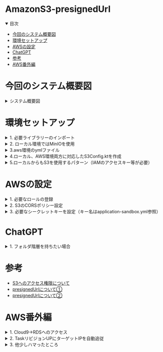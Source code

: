 # AmazonS3-presignedUrl

<details open="open">
<summary>目次</summary>


- [今回のシステム概要図](#今回のシステム概要図)
- [環境セットアップ](#環境セットアップ)
- [AWSの設定](#AWSの設定)
- [ChatGPT](#ChatGPT)
- [参考](#参考)
- [AWS番外編](#AWS番外編)

</details>

# 今回のシステム概要図
<details>
<summary> システム概要図</summary>


![](./assets/images/aws-system.png)

</details>

# 環境セットアップ

<details>
<summary> 1. 必要ライブラリーのインポート</summary>

```gradlew.kts
    implementation("com.amazonaws:aws-java-sdk-s3:1.12.583")
```
</details>

<details>
<summary> 2. ローカル環境ではMinIOを使用</summary>

- S3と同じオブジェクト型のストレージ
- API等は全てS3に準拠している

```docker-compose.yml
services:
  minio:
    image: minio/minio:RELEASE.2023-11-01T18-37-25Z
    networks:
      - local-dev-net
    container_name: minio
    environment:
      MINIO_ROOT_USER: root
      MINIO_ROOT_PASSWORD: password
    command:
      server /data --console-address ":9001" #<- /dataで /dataディレクトリをデータストレージとして使用。 --console-address ":9001"でMiniOの管理コンソールを設定
    ports:
      - 9000:9000 #<- APIアクセス用のポート
      - 9001:9001 #<- 管理コンソールアクセス用
  createbuckets:
    image: minio/mc
    networks:
      - local-dev-net
    depends_on:
      - minio
    entrypoint: >
      /bin/sh -c "
      /usr/bin/mc alias set minio http://minio:9000 root password;
      /usr/bin/mc mb minio/s3-presignedurl-test;
      /usr/bin/mc anonymous set public minio/s3-presignedurl-test;
      exit 0
      "
```

```application.yml
aws:
  s3:
    bucket: s3-presignedurl-test
    endpoint: http://localhost:9000
    region: not_in_use
    use-minio: true
```

</details>

<details>
<summary> 3.aws環境のymlファイル</summary>

```application-sandbox.yml
aws:
  s3:
    bucket: ${S3_BUCKET_NAME}
    endpoint: ${S3_ENDPOINT}
    region: ${S3_REGION}
    use-minio: false
```
</details>

<details>
<summary> 4.ローカル、AWS環境両方に対応したS3Config.ktを作成</summary>

- Bean登録されているのでApplicationが起動した際に読み込まれる
- 呼び出し時に特にエンドポイントの指定等はしないが、Bean登録の結果自動で認識できている

```kotlin
    package com.presignedurl.backend.config

import com.amazonaws.ClientConfiguration
import com.amazonaws.auth.AWSStaticCredentialsProvider
import com.amazonaws.auth.BasicAWSCredentials
import com.amazonaws.client.builder.AwsClientBuilder
import com.amazonaws.services.s3.AmazonS3
import com.amazonaws.services.s3.AmazonS3ClientBuilder
import org.springframework.beans.factory.annotation.Value
import org.springframework.context.annotation.Bean
import org.springframework.context.annotation.Configuration

@Configuration
class S3Config(
    @Value("\${aws.s3.endpoint}")
    private val endpoint: String,

    @Value("\${aws.s3.region}")
    private val region: String,

    @Value("\${aws.s3.use-minio}")
    private val useMinIO: Boolean,

    @Value("\${aws.s3.bucket}")
    val bucket: String
) {
    @Bean
    fun baseS3Url(): String {
        return if (useMinIO) {
            "$endpoint/$bucket"
        } else {
            "https://$bucket.s3.$region.amazonaws.com"
        }
    }

    @Bean
    fun amazonS3(): AmazonS3 {
        val endpointConfiguration = AwsClientBuilder.EndpointConfiguration(
            endpoint,
            region
        )
        val clientConfiguration = ClientConfiguration()
        clientConfiguration.connectionTimeout = 10000
        clientConfiguration.requestTimeout = 10000

        val clientBuilder = AmazonS3ClientBuilder
            .standard()
            .withEndpointConfiguration(endpointConfiguration)
            .withPathStyleAccessEnabled(true)
            .withClientConfiguration(clientConfiguration)

        if (useMinIO) {
            clientBuilder.withCredentials(AWSStaticCredentialsProvider(BasicAWSCredentials("root", "password")))
        }

        return clientBuilder.build()
    }
}

```
</details>

<details>
<summary> 5.ローカルからもS3を使用するパターン（IAMのアクセスキー等が必要）</summary>

```kotlin
import com.amazonaws.ClientConfiguration
import com.amazonaws.auth.AWSStaticCredentialsProvider
import com.amazonaws.auth.BasicAWSCredentials
import com.amazonaws.client.builder.AwsClientBuilder
import com.amazonaws.services.s3.AmazonS3
import com.amazonaws.services.s3.AmazonS3ClientBuilder
import org.springframework.beans.factory.annotation.Value
import org.springframework.context.annotation.Bean
import org.springframework.context.annotation.Configuration

@Configuration
class S3Config(
    @Value("\${aws.access-key}")
    private val accessKey: String,

    @Value("\${aws.secret-key}")
    private val secretKey: String,

    @Value("\${aws.s3.region}")
    private val region: String,

    @Value("\${aws.s3.endpoint}")
    private val endpoint: String,

    @Value("\${aws.s3.bucket}")
    val bucket: String
) {

    @Bean
    fun amazonS3(): AmazonS3 {
        val endpointConfiguration = AwsClientBuilder.EndpointConfiguration(
            endpoint,
            region
        )
        val clientConfiguration = ClientConfiguration()
        clientConfiguration.connectionTimeout = 10000
        clientConfiguration.requestTimeout = 10000

        return AmazonS3ClientBuilder
            .standard()
            .withEndpointConfiguration(endpointConfiguration)
            .withPathStyleAccessEnabled(true)
            .withClientConfiguration(clientConfiguration)
            .withCredentials(AWSStaticCredentialsProvider(BasicAWSCredentials(accessKey, secretKey)))
            .build()
    }
}

```


```application-sandbox.yml
aws:
  access-key: ${AWS_IAM_ACCESS_KEY}
  secret-key: ${AWS_IAM_ACCESS_SECRET}
  s3:
    region: "region"
    bucket: "buketname"
    endpoint: "aws-endpoint"
```
</details>

# AWSの設定

<details>
<summary> 1. 必要なロールの登録</summary>

- PresignedUrlを発行するには下記の①or②のどちらかが必要。今回は②で実施
- ①S3へのアクセス権限を持ったIAMユーザーのアクセスキーandシークレットキー。もう一個のS3検討用のリポジトリーはそっちで記載
- ②AWS上にデプロイされたリソースに、S3へのアクセス権限を委譲できるIAMロールがアタッチされている
- 今回は下記のように、ECSのタスクにS3FullAccessをつけている

 ![](./assets/images/aws-taskrole.png)

</details>

<details>
<summary> 2. S3のCORSポリシー設定</summary>

- 通常CrossOriginエラーが発生するため、下記のようにアクセスを許可するポリシーをS3に設定

```json
[
    {
        "AllowedHeaders": [
            "*"
        ],
        "AllowedMethods": [
            "GET",
            "PUT",
            "POST",
            "HEAD",
            "DELETE"
        ],
        "AllowedOrigins": [
            "*"
        ],
        "ExposeHeaders": []
    }
]
```

</details>

<details>
<summary> 3. 必要なシークレットキーを設定（キー名はapplication-sandbox.yml参照）</summary>

![](./assets/images/aws-secret.png)

</details>

# ChatGPT
<details>
<summary> 1. フォルダ階層を持ちたい場合</summary>


![](./assets/images/ChatGPT_folder.png)

</details>

# 参考
- [S3へのアクセス権限について](https://qiita.com/tmiki/items/87697d3d3d5330c6fc08)
- [presignedUrlについて①](https://www.dtreelabs.com/blog/s3-direct-file-upload-using-presigned-url-from-react-and-rails)
- [presignedUrlについて②](https://dev.to/aws-builders/working-with-amazon-s3-presigned-urls-in-spring-boot-383n)


# AWS番外編

<details>
<summary> 1. Cloud9→RDSへのアクセス</summary>

- 接続方法はSSHの方を選択
- RDSにアクセスに行くために、Cloud9が立てたEC2インスタンスのセキュリティグループを確認して、RDSのセキュリティグループの許可トラフックにそのセキュリティグループを設定
- ただし、セキュリティグループの設定がめんどくさければ、VPC内からの全てのトラフィックを許可する下記の設定でも問題ない。（IPは設定してあるVPCもしくはもっと絞るなら、サーバーがおかれるサブネットにする）

![](./assets/images/aws-rds-sg.png)

- Cloud9に入ったら下記コマンド

```zh
sudo yum search postgresql
sudo yum -y install postgresql15.x86_64
```

- psqlコマンドが使えるようになったら下記コマンドでPOSTGRESに入る
- PWはシークレットから取ってくる

```zh
psql -h <RDSエンドポイント> -U <ユーザー名> -d <DB名>
```

- DBの一覧の確認
```zh
\l 
```

- 指定したDBに移動
```zh
\c <DB名> 
```

- DB内のテーブル確認
```zh
\dt 
```
</details>

<details>
<summary> 2. TaskリビジョンUPにターゲットIPを自動追従</summary>

- TaskのリビジョンUP毎にターゲットのIPを変更しないといけない。。。→サービス作成の時にロードバランシング設定ので作成したALB、ターゲットグループを選択しておくと問題なくTaskのリビジョンUPに追従してルーティングされる。TaskのコンテナリッスンPortはバックエンドのポート（8080）にしておくこと！！！

![](./assets/images/aws-task-listen-port.png)
![](./assets/images/aws-service-ipAuto.png)

</details>

<details>
<summary> 3. 他少しハマったところ</summary>

- ターゲットグループのヘルスチェックがHealthyにならない→各リソースのセキュリティグループのインバウンド/アウトバウンドをしっかり確認して！！
- Task定義で指定するチップ。X86対応のイメージか、ARM64対応のイメージかで選択するチップが異なる。今回はARM64で実施

</details>